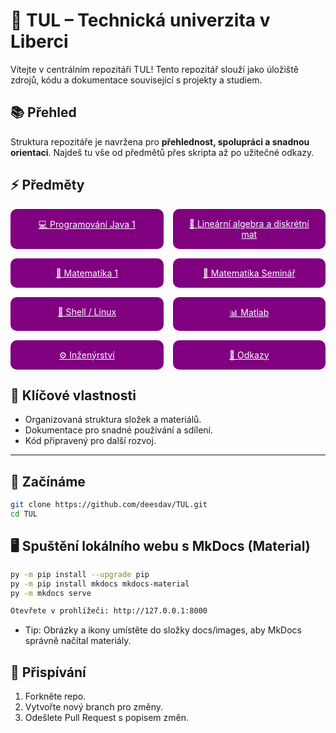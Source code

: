 # 🏫 TUL – Technická univerzita v Liberci

Vítejte v centrálním repozitáři TUL! Tento repozitář slouží jako úložiště zdrojů, kódu a dokumentace související s projekty a studiem.

## 📚 Přehled

Struktura repozitáře je navržena pro **přehlednost, spolupráci a snadnou orientaci**. Najdeš tu vše od předmětů přes skripta až po užitečné odkazy.

## ⚡ Předměty

<style>
.grid-predmety {
  display: grid;
  grid-template-columns: 1fr 1fr; /* 2 sloupce na desktopu */
  gap: 15px;
}

@media (max-width: 768px) {
  .grid-predmety {
    grid-template-columns: 1fr; /* 1 sloupec na mobilu */
  }
}

.karta {
  padding: 15px;
  border-radius: 10px;
  text-align: center;
  background-color: purple;
}

.karta a {
  color: white;
  font-weight: 400;
}

</style>

<div class="grid-predmety">

  <div class="karta">
    <a href="algoritmizace_programovani_java_1/">💻 Programování Java 1</a>
  </div>

  <div class="karta">
    <a href="linearni_algerbra_diskretni_mat/">📐 Lineární algebra a diskrétní mat</a>
  </div>

  <div class="karta">
    <a href="matematika_1/">🔢 Matematika 1</a>
  </div>

  <div class="karta">
    <a href="seminar/">📝 Matematika Seminář</a>
  </div>

   <div class="karta">
    <a href="shell_linux/">🐚 Shell / Linux</a>
  </div>

   <div class="karta">
    <a href="matlab/">📊 Matlab</a>
  </div>   
  
  <div class="karta">
    <a href="inzenyrstvi/">⚙️ Inženýrství</a>
  </div>

  <div class="karta">
   <a href="odkazy/">🔗 Odkazy </a>
  </div>

</div>

## 🌟 Klíčové vlastnosti

- Organizovaná struktura složek a materiálů.
- Dokumentace pro snadné používání a sdílení.
- Kód připravený pro další rozvoj.

---

## 🚀 Začínáme

```bash
git clone https://github.com/deesdav/TUL.git
cd TUL
```

## 🖥️ Spuštění lokálního webu s MkDocs (Material)

```bash
py -m pip install --upgrade pip
py -m pip install mkdocs mkdocs-material
py -m mkdocs serve
```

```bash
Otevřete v prohlížeči: http://127.0.0.1:8000
```

- Tip: Obrázky a ikony umístěte do složky docs/images, aby MkDocs správně načítal materiály.

## 🤝 Přispívání

1. Forkněte repo.
2. Vytvořte nový branch pro změny.
3. Odešlete Pull Request s popisem změn.
